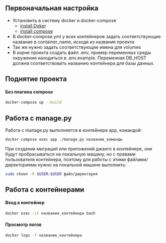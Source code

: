 ## Первоначальная настройка
- Установить в систему docker и docker-compose
  - [install Doker](https://docs.docker.com/engine/install/ubuntu/)
  - [install compose](https://docs.docker.com/compose/install/linux/)
- В docker-compose.yml у всех контейнеров задать соответствующие название в container_name, исходя из названия проекта
- Так же нужно задать соответствующие имена для volumes
- В корне проекта создать файл .env, пример переменных среды окружения находиться в .env.example. Переменная DB_HOST должна соответствовать названию контейнера для базы данных.

## Поднятие проекта
#### Без плагина compose
```bash
docker-compose up --build
```

## Работа с manage.py
Работа с manage.py выполняется в контейнере app, командой:
```
docker-compose exec app ./manage.py название_команды
```

При создании миграций или приложений джанго в контейнере, они будут пробрасываться на локальную машину, 
но с правами пользователя контейнера, поэтому для работы с этими файлами/директориями нужно на локальной машине выполнить:
```bash
sudo chown -R $USER:$USER файл/директория
```

## Работа с контейнерами
#### Вход в контейнер
```bash
docker exec -it название_контейнера bash
```
#### Просмотр логов
```bash
docker logs -f название_контейнера
```


